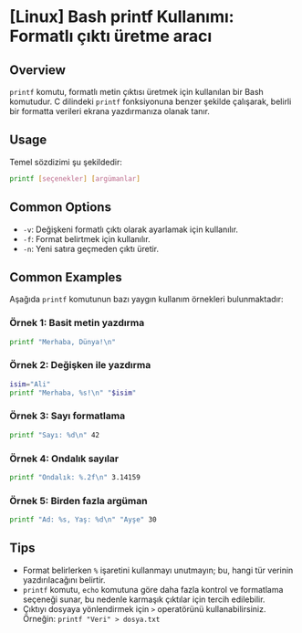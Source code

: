 # [Linux] Bash printf Kullanımı: Formatlı çıktı üretme aracı

## Overview
`printf` komutu, formatlı metin çıktısı üretmek için kullanılan bir Bash komutudur. C dilindeki `printf` fonksiyonuna benzer şekilde çalışarak, belirli bir formatta verileri ekrana yazdırmanıza olanak tanır.

## Usage
Temel sözdizimi şu şekildedir:
```bash
printf [seçenekler] [argümanlar]
```

## Common Options
- `-v`: Değişkeni formatlı çıktı olarak ayarlamak için kullanılır.
- `-f`: Format belirtmek için kullanılır.
- `-n`: Yeni satıra geçmeden çıktı üretir.

## Common Examples
Aşağıda `printf` komutunun bazı yaygın kullanım örnekleri bulunmaktadır:

### Örnek 1: Basit metin yazdırma
```bash
printf "Merhaba, Dünya!\n"
```

### Örnek 2: Değişken ile yazdırma
```bash
isim="Ali"
printf "Merhaba, %s!\n" "$isim"
```

### Örnek 3: Sayı formatlama
```bash
printf "Sayı: %d\n" 42
```

### Örnek 4: Ondalık sayılar
```bash
printf "Ondalık: %.2f\n" 3.14159
```

### Örnek 5: Birden fazla argüman
```bash
printf "Ad: %s, Yaş: %d\n" "Ayşe" 30
```

## Tips
- Format belirlerken `%` işaretini kullanmayı unutmayın; bu, hangi tür verinin yazdırılacağını belirtir.
- `printf` komutu, `echo` komutuna göre daha fazla kontrol ve formatlama seçeneği sunar, bu nedenle karmaşık çıktılar için tercih edilebilir.
- Çıktıyı dosyaya yönlendirmek için `>` operatörünü kullanabilirsiniz. Örneğin: `printf "Veri" > dosya.txt`